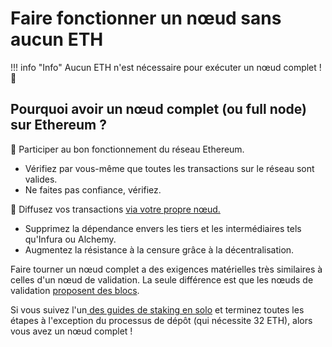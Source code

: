 # Faire fonctionner un nœud sans aucun ETH


!!! info "Info"
    Aucun ETH n'est nécessaire pour exécuter un nœud complet ! 🥳


## Pourquoi avoir un nœud complet (ou full node) sur Ethereum ?

🍎 Participer au bon fonctionnement du réseau Ethereum.

* Vérifiez par vous-même que toutes les transactions sur le réseau sont valides.
* Ne faites pas confiance, vérifiez.

📡 Diffusez vos transactions [via votre propre nœud.](/fr/tutorials/rpc-endpoint)

* Supprimez la dépendance envers les tiers et les intermédiaires tels qu'Infura ou Alchemy.
* Augmentez la résistance à la censure grâce à la décentralisation.

Faire tourner un nœud complet a des exigences matérielles très similaires à celles d'un nœud de validation. La seule différence est que les nœuds de validation [proposent des blocs](/fr/staking-glossary#block-proposer).

Si vous suivez l'un[ des guides de staking en solo](/fr/tutorials/solo-staking-guides) et terminez toutes les étapes à l'exception du processus de dépôt (qui nécessite 32 ETH), alors vous avez un nœud complet !
